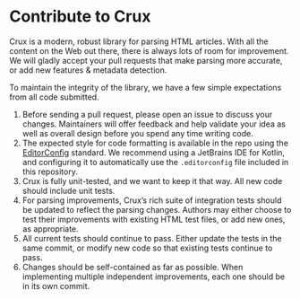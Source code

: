 # Contribute to Crux

Crux is a modern, robust library for parsing HTML articles. With all the content on the Web out
there, there is always lots of room for improvement. We will gladly accept your pull requests that
make parsing more accurate, or add new features & metadata detection.

To maintain the integrity of the library, we have a few simple expectations from all code submitted.

1. Before sending a pull request, please open an issue to discuss your changes. Maintainers
   will offer feedback and help validate your idea as well as overall design before you spend any
   time writing code.
1. The expected style for code formatting is available in the repo using the
   [EditorConfig](https://editorconfig.org/) standard. We recommend using a JetBrains IDE for
   Kotlin, and configuring it to automatically use the `.editorconfig` file included in this
   repository.
1. Crux is fully unit-tested, and we want to keep it that way. All new code should include unit
   tests.
1. For parsing improvements, Crux’s rich suite of integration tests should be updated to reflect
   the parsing changes. Authors may either choose to test their improvements with existing HTML test
   files, or add new ones, as appropriate.
1. All current tests should continue to pass. Either update the tests in the same commit, or modify
   new code so that existing tests continue to pass.
1. Changes should be self-contained as far as possible. When implementing multiple independent
   improvements, each one should be in its own commit.

